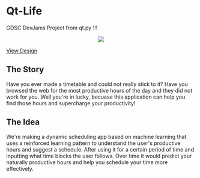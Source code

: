 # Qt-Life
GDSC DevJams Project from qt.py !!!
<p align="center">
  <a href="https://skillicons.dev">
    <img src="https://skillicons.dev/icons?i=tensorflow,py,flutter,dart" />
  </a>
</p>

[View Design](https://www.canva.com/design/DAGRdCsp-Gw/Qh2OSSBYz-MrnldQOE2YxA/view)

##  The Story
Have you ever made a timetable and could not really stick to it? Have you browsed the web for the most productive hours of the day and they did not work for you. Well you're in lucky, becuase this application can help you find those hours and supercharge your productivity!

## The Idea
We're making a dynamic scheduling app based on machine learning that uses a reinforced learning pattern to understand the user's productive hours and suggest a schedule. After using it for a certain period of time and inputting what time blocks the user follows. Over time it would predict your naturally productive hours and help you schedule your time more effectively.